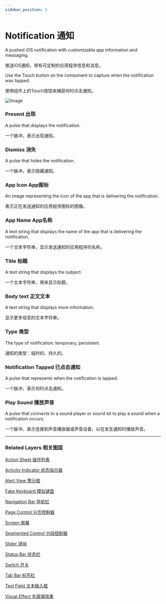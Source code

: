 ```yaml
---
sidebar_position: 5
---
```


# Notification 通知

A pushed iOS notification with customizable app information and messaging.

推送iOS通知，带有可定制的应用程序信息和消息。

Use the Touch button on the component to capture when the notification was tapped.

使用组件上的Touch按钮来捕获何时点击通知。

![Image](./../../../static/img/docs/iOS/notification.png)

### Present 出现

A pulse that displays the notification.

一个脉冲，表示出现通知。

### Dismiss 消失

A pulse that hides the notification.

一个脉冲，表示隐藏通知。

### App Icon App图标

An image representing the icon of the app that is delivering the notification.

表示正在发送通知的应用程序图标的图像。

### App Name App名称

A text string that displays the name of the app that is delivering the notification.

一个文本字符串，显示发送通知的应用程序的名称。

### Title 标题 

A text string that displays the subject.

一个文本字符串，用来显示标题。

### Body text 正文文本

A text string that displays more information.

显示更多信息的文本字符串。

### Type 类型

The type of notification: temporary, persistent.

通知的类型：临时的、持久的。

### Notification Tapped 已点击通知

A pulse that represents when the notification is tapped.

一个脉冲，表示何时点击通知。

### Play Sound 播放声音

A pulse that connects to a sound player or sound kit to play a sound when a notification occurs.

一个脉冲，表示连接到声音播放器或声音设备，以在发生通知时播放声音。

------

### Related Layers 相关图层

[Action Sheet 操作列表](./Action%20Sheet.md)

[Activity Indicator 状态指示器](./Activity%20Indicator.md)

[Alert View 警示框](./Alert%20View.md)

[Fake Keyboard 模拟键盘](./Fake%20Keyboard.md)

[Navigation Bar 导航栏](./Navigation%20Bar.md)

[Page Control 分页控制器](./Page%20Control.md)

[Screen 屏幕](./Screen.md)

[Segmented Control 分段控制器](./Segmented%20Control.md)

[Slider 滑块](./Slider.md)

[Status Bar 状态栏](./Status%20bar.md)

[Switch 开关](./Switch.md)

[Tab Bar 标签栏](./Tab%20Bar.md)

[Text Field 文本输入框](./Text%20Field.md)

[Visual Effect 毛玻璃效果](./Visual%20Effect.md)
